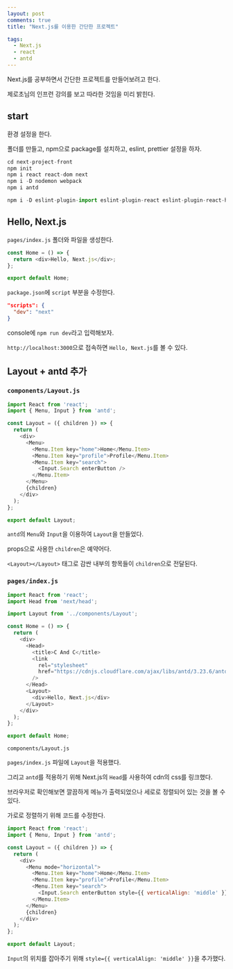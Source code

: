 ```yaml
---
layout: post
comments: true
title: "Next.js를 이용한 간단한 프로젝트"

tags:
  - Next.js
  - react
  - antd
---
```


Next.js를 공부하면서 간단한 프로젝트를 만들어보려고 한다.

제로초님의 인프런 강의를 보고 따라한 것임을 미리 밝힌다.

## start

환경 설정을 한다.

폴더를 만들고, npm으로 package를 설치하고, eslint, prettier 설정을 하자.

```js
cd next-project-front
npm init
npm i react react-dom next
npm i -D nodemon webpack
npm i antd

npm i -D eslint-plugin-import eslint-plugin-react eslint-plugin-react-hooks
```

## Hello, Next.js

`pages/index.js` 폴더와 파일을 생성한다.

```js
const Home = () => {
  return <div>Hello, Next.js</div>;
};

export default Home;

```

`package.json`에 `script` 부분을 수정한다.

```json
"scripts": {
  "dev": "next"
}
```

console에 `npm run dev`라고 입력해보자.

`http://localhost:3000`으로 접속하면 `Hello, Next.js`를 볼 수 있다.

## Layout + antd 추가

### `components/Layout.js`

```js
import React from 'react';
import { Menu, Input } from 'antd';

const Layout = ({ children }) => {
  return (
    <div>
      <Menu>
        <Menu.Item key="home">Home</Menu.Item>
        <Menu.Item key="profile">Profile</Menu.Item>
        <Menu.Item key="search">
          <Input.Search enterButton />
        </Menu.Item>
      </Menu>
      {children}
    </div>
  );
};

export default Layout;

```

`antd`의 `Menu`와 `Input`을 이용하여 `Layout`을 만들었다.

props으로 사용한 `children`은 예약어다.

`<Layout></Layout>` 태그로 감싼 내부의 항목들이 `children`으로 전달된다.

### `pages/index.js`

```js
import React from 'react';
import Head from 'next/head';

import Layout from '../components/Layout';

const Home = () => {
  return (
    <div>
      <Head>
        <title>C And C</title>
        <link
          rel="stylesheet"
          href="https://cdnjs.cloudflare.com/ajax/libs/antd/3.23.6/antd.min.css"
        />
      </Head>
      <Layout>
        <div>Hello, Next.js</div>
      </Layout>
    </div>
  );
};

export default Home;

```

`components/Layout.js`

`pages/index.js` 파일에 `Layout`을 적용했다.

그리고 `antd`를 적용하기 위해 Next.js의 `Head`를 사용하여 cdn의 css를 링크했다.

브라우저로 확인해보면 깔끔하게 메뉴가 출력되었으나 세로로 정렬되어 있는 것을 볼 수 있다.

가로로 정렬하기 위해 코드를 수정한다.

```js
import React from 'react';
import { Menu, Input } from 'antd';

const Layout = ({ children }) => {
  return (
    <div>
      <Menu mode="horizontal">
        <Menu.Item key="home">Home</Menu.Item>
        <Menu.Item key="profile">Profile</Menu.Item>
        <Menu.Item key="search">
          <Input.Search enterButton style={{ verticalAlign: 'middle' }} />
        </Menu.Item>
      </Menu>
      {children}
    </div>
  );
};

export default Layout;

```

`Input`의 위치를 잡아주기 위해 `style={{ verticalAlign: 'middle' }}`을 추가했다.
